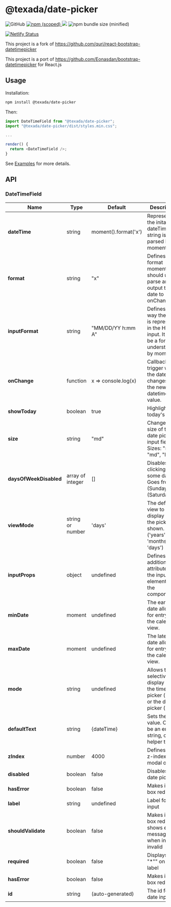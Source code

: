 # @texada/date-picker

 ![GitHub](https://img.shields.io/github/license/mashape/apistatus.svg?style=flat-square)
 [![npm (scoped)](https://img.shields.io/npm/v/@texada/date-picker.svg?style=flat-square) ![](https://img.shields.io/badge/react-%3E%3D%2016.1.0-brightgreen.svg?style=flat-square)](https://www.npmjs.com/package/@texada/date-picker)
 ![npm bundle size (minified)](https://img.shields.io/bundlephobia/min/@texada/date-picker.svg?style=flat-square)

[![Netlify Status](https://api.netlify.com/api/v1/badges/fd8eaa2d-ed90-4761-87b9-0e57c60f4e5e/deploy-status)](https://app.netlify.com/sites/quirky-almeida-9a2543/deploys)

This project is a fork of https://github.com/quri/react-bootstrap-datetimepicker

This project is a port of https://github.com/Eonasdan/bootstrap-datetimepicker for React.js

## Usage

Installation:

```bash
npm install @texada/date-picker
```

Then:

```js
import DateTimeField from "@texada/date-picker";
import "@texada/date-picker/dist/styles.min.css";

...

render() {
  return <DateTimeField />;
}
```

See [Examples](https://github.com/Texada/react-bootstrap-datetimepicker/tree/portal/examples) for more details.

## API

### DateTimeField

| Name         | Type    | Default | Description |
| ------------ | ------- | ------- | ----------- |
| **dateTime** | string  | moment().format('x') | Represents the inital dateTime, this string is then parsed by moment.js |
| **format**   | string  | "x"     | Defines the format moment.js should use to parse and output the date to onChange |
| **inputFormat** | string | "MM/DD/YY h:mm A" | Defines the way the date is represented in the HTML input. It must be a format understanable by moment.js |
| **onChange** | function | x => console.log(x) | Callback trigger when the date changes. `x` is the new datetime value. |
| **showToday** | boolean | true | Highlights today's date |
| **size** | string | "md" | Changes the size of the date picker input field. Sizes: "sm", "md", "lg" |
| **daysOfWeekDisabled** | array of integer | [] | Disables clicking on some days. Goes from 0 (Sunday) to 6 (Saturday). |
| **viewMode** | string or number | 'days' | The default view to display when the picker is shown. ('years', 'months', 'days') |
| **inputProps** | object | undefined | Defines additional attributes for the input element of the component. |
| **minDate** | moment | undefined | The earliest date allowed for entry in the calendar view. |
| **maxDate** | moment | undefined | The latest date allowed for entry in the calendar view. |
| **mode** | string | undefined | Allows to selectively display only the time picker ('time') or the date picker ('date') |
| **defaultText** | string | {dateTime} | Sets the initial value. Could be an empty string, or helper text. |
| **zIndex** | number | 4000 | Defines the z-index of the modal overlay |
| **disabled** | boolean | false | Disables the date picker |
| **hasError** | boolean | false | Makes input box red |
| **label** | string | undefined | Label for input |
| **shouldValidate** | boolean | false | Makes input box red and shows error message when input is invalid |
| **required** | boolean | false | Displays a red "*"" on the label |
| **hasError** | boolean | false | Makes input box red |
| **id** | string | (auto-generated) | The id for the date input |
